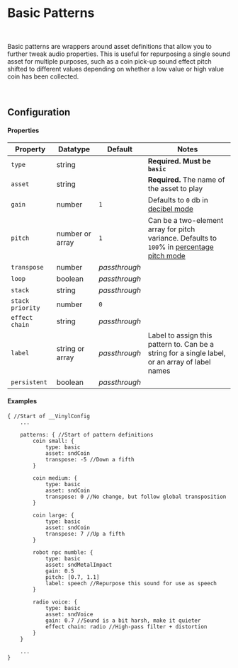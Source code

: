 # Basic Patterns

&nbsp;

Basic patterns are wrappers around asset definitions that allow you to further tweak audio properties. This is useful for repurposing a single sound asset for multiple purposes, such as a coin pick-up sound effect pitch shifted to different values depending on whether a low value or high value coin has been collected.

&nbsp;

## Configuration

<!-- tabs:start -->

#### **Properties**

|Property        |Datatype        |Default      |Notes                                                                                                      |
|----------------|----------------|-------------|-----------------------------------------------------------------------------------------------------------|
|`type`          |string          |             |**Required. Must be `basic`**                                                                              |
|`asset`         |string          |             |**Required.** The name of the asset to play                                                                |
|`gain`          |number          |`1`          |Defaults to `0` db in [decibel mode](Config-Macros)                                                        |
|`pitch`         |number or array |`1`          |Can be a two-element array for pitch variance. Defaults to `100`% in [percentage pitch mode](Config-Macros)|
|`transpose`     |number          |*passthrough*|                                                                                                           |
|`loop`          |boolean         |*passthrough*|                                                                                                           |
|`stack`         |string          |*passthrough*|                                                                                                           |
|`stack priority`|number          |`0`          |                                                                                                           |
|`effect chain`  |string          |*passthrough*|                                                                                                           |
|`label`         |string or array |*passthrough*|Label to assign this pattern to. Can be a string for a single label, or an array of label names            |
|`persistent`    |boolean         |*passthrough*|                                                                                                           |

#### **Examples**

```
{ //Start of __VinylConfig
	...
    
	patterns: { //Start of pattern definitions
        coin small: {
        	type: basic
        	asset: sndCoin
        	transpose: -5 //Down a fifth
        }

        coin medium: {
        	type: basic
        	asset: sndCoin
        	transpose: 0 //No change, but follow global transposition
        }

        coin large: {
        	type: basic
        	asset: sndCoin
        	transpose: 7 //Up a fifth
        }

        robot npc mumble: {
        	type: basic
        	asset: sndMetalImpact
        	gain: 0.5
        	pitch: [0.7, 1.1]
        	label: speech //Repurpose this sound for use as speech
        }

        radio voice: {
        	type: basic
        	asset: sndVoice
        	gain: 0.7 //Sound is a bit harsh, make it quieter
        	effect chain: radio //High-pass filter + distortion
        }
	}

	...
}
```

<!-- tabs:end -->